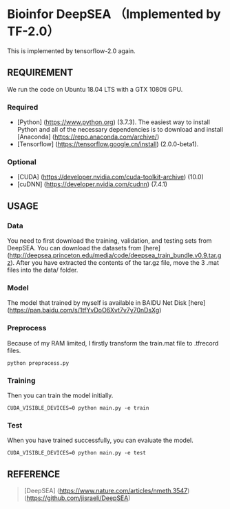 # Bioinfor DeepSEA （Implemented by TF-2.0）

This is implemented by tensorflow-2.0 again.


## REQUIREMENT
We run the code on Ubuntu 18.04 LTS with a GTX 1080ti GPU.

### Required
- [Python] (<https://www.python.org>) (3.7.3). 
The easiest way to install Python and all of the necessary dependencies is to download and install [Anaconda] 
(<https://repo.anaconda.com/archive/>)
- [Tensorflow] (<https://tensorflow.google.cn/install>) (2.0.0-beta1).

### Optional
- [CUDA] (<https://developer.nvidia.com/cuda-toolkit-archive>) (10.0)
- [cuDNN] (<https://developer.nvidia.com/cudnn>) (7.4.1)

## USAGE

### Data
You need to first download the training, validation, and testing sets from DeepSEA. You can download the datasets from 
[here] (<http://deepsea.princeton.edu/media/code/deepsea_train_bundle.v0.9.tar.gz>). After you have extracted the 
contents of the tar.gz file, move the 3 .mat files into the data/ folder. 

### Model
The model that trained by myself is available in BAIDU Net Disk [here] (https://pan.baidu.com/s/1tfYvDoO6Xvt7v7y70nDsXg)


### Preprocess
Because of my RAM limited, I firstly transform the train.mat file to .tfrecord files.
```
python preprocess.py
```

### Training

Then you can train the model initially.
```
CUDA_VISIBLE_DEVICES=0 python main.py -e train
```

### Test

When you have trained successfully, you can evaluate the model.
```
CUDA_VISIBLE_DEVICES=0 python main.py -e test
```

## REFERENCE
> [DeepSEA] (<https://www.nature.com/articles/nmeth.3547>)(<https://github.com/jisraeli/DeepSEA>)